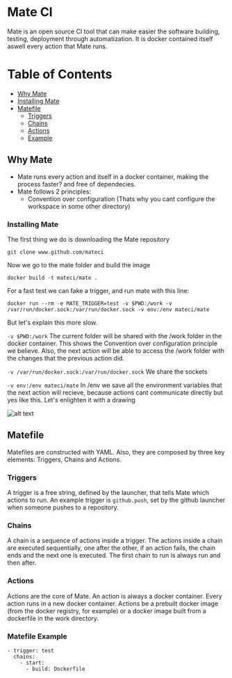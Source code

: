Mate CI
===================

Mate is an open source CI tool that can make easier the software building, testing, deployment through automatization. It is docker contained itself aswell every action that Mate runs. 

Table of Contents
=================

  * [Why Mate](#why-mate)
  * [Installing Mate](#installing-mate)
  * [Matefile](#matefile)
    * [Triggers](#triggers)
    * [Chains](#chains)
    * [Actions](#actions)
    * [Example](#matefile-example)


## Why Mate
- Mate runs every action and itself in a docker container, making the process faster? and free of dependecies. 
- Mate follows 2 principles: 
  - Convention over configuration (Thats why you cant configure the workspace in some other directory)

### Installing Mate
The first thing we do is downloading the Mate repository

``` git clone www.github.com/mateci ```

Now we go to the mate folder and build the image 

```docker build -t mateci/mate .```

For a fast test we can fake a trigger, and run mate with this line: 

```docker run --rm -e MATE_TRIGGER=test -v $PWD:/work -v /var/run/docker.sock:/var/run/docker.sock -v env:/env mateci/mate```

But let's explain this more slow. 

``` -v $PWD:/work ``` The current folder will be shared with the /work folder in the docker container. This shows the Convention over configuration principle we believe. Also, the next action will be able to access the /work folder with the changes that the previous action did. 

``` -v /var/run/docker.sock:/var/run/docker.sock ``` We share the sockets 

``` -v env:/env mateci/mate ``` In /env we save all the environment variables that the next action will recieve, because actions cant communicate directly but yes like this. Let's enlighten it with a drawing


![alt text](https://github.com/fonyc/matest/blob/master/Untitled%20Diagram%20(2).png)



## Matefile
Matefiles are constructed with YAML. Also, they are composed by three key elements: Triggers, Chains and Actions. 

### Triggers
A trigger is a free string, defined by the launcher, that tells Mate which actions to run. An example trigger is ```github.push```, set by the github launcher when someone pushes to a repository.

### Chains
A chain is a sequence of actions inside a trigger. The actions inside a chain are executed sequentially, one after the other, if an action fails, the chain ends and the next one is executed. The first chain to run is always run and then after.

### Actions
Actions are the core of Mate. An action is always a docker container. Every action runs in a new docker container. Actions be a prebuilt docker image (from the docker registry, for example) or a docker image built from a dockerfile in the work directory.


### Matefile Example

``` triggers:
- trigger: test
  chains:
    - start:
      - build: Dockerfile
```









 
